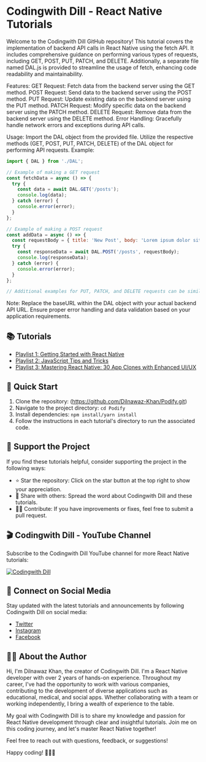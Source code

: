 # Codingwith Dill - React Native Tutorials

Welcome to the Codingwith Dill GitHub repository! This tutorial covers the implementation of backend API calls in React Native using the fetch API. It includes comprehensive guidance on performing various types of requests, including GET, POST, PUT, PATCH, and DELETE. Additionally, a separate file named DAL.js is provided to streamline the usage of fetch, enhancing code readability and maintainability.

Features:
GET Request: Fetch data from the backend server using the GET method.
POST Request: Send data to the backend server using the POST method.
PUT Request: Update existing data on the backend server using the PUT method.
PATCH Request: Modify specific data on the backend server using the PATCH method.
DELETE Request: Remove data from the backend server using the DELETE method.
Error Handling: Gracefully handle network errors and exceptions during API calls.

Usage:
Import the DAL object from the provided file.
Utilize the respective methods (GET, POST, PUT, PATCH, DELETE) of the DAL object for performing API requests.
Example:

```javascript
import { DAL } from './DAL';

// Example of making a GET request
const fetchData = async () => {
  try {
    const data = await DAL.GET('/posts');
    console.log(data);
  } catch (error) {
    console.error(error);
  }
};

// Example of making a POST request
const addData = async () => {
  const requestBody = { title: 'New Post', body: 'Lorem ipsum dolor sit amet' };
  try {
    const responseData = await DAL.POST('/posts', requestBody);
    console.log(responseData);
  } catch (error) {
    console.error(error);
  }
};

// Additional examples for PUT, PATCH, and DELETE requests can be similarly implemented.
```

Note:
Replace the baseURL within the DAL object with your actual backend API URL.
Ensure proper error handling and data validation based on your application requirements.


## 📚 Tutorials

- [Playlist 1: Getting Started with React Native](https://www.youtube.com/playlist?list=PLGfq5HREZt-pIW5tHHGhr28c4xAqkjPKg)
- [Playlist 2: JavaScript Tips and Tricks](https://www.youtube.com/playlist?list=PLGfq5HREZt-q2FP06Glvz_7qxxalfiLSt)
- [Playlist 3: Mastering React Native: 30 App Clones with Enhanced UI/UX](https://studio.youtube.com/playlist/PLGfq5HREZt-pMb6_a0Ow0yUurxB_J8V5R)
<!-- - [Tutorial 3: Building a Custom React Native Component](#) -->
<!-- Add more tutorials as you create them -->

## 🚀 Quick Start

1. Clone the repository: (https://github.com/Dilnawaz-Khan/Podify.git)
2. Navigate to the project directory: `cd Podify`
3. Install dependencies: `npm install/yarn install`
4. Follow the instructions in each tutorial's directory to run the associated code.

## 🌟 Support the Project

If you find these tutorials helpful, consider supporting the project in the following ways:

- ⭐ Star the repository: Click on the star button at the top right to show your appreciation.
- 📢 Share with others: Spread the word about Codingwith Dill and these tutorials.
- 🧑‍💻 Contribute: If you have improvements or fixes, feel free to submit a pull request.

## 🎬 Codingwith Dill - YouTube Channel

Subscribe to the Codingwith Dill YouTube channel for more React Native tutorials:

[![Codingwith Dill](https://yt3.googleusercontent.com/9CiF9SpaPVDkHlmcdJMO3ZvRI10FIwkgqgDbBTpMbSEIYJwRmno3FANfrV4LfIU61olmo4R2=s160-c-k-c0x00ffffff-no-rj)](https://www.youtube.com/channel/UCn9EJ8TFwJsD8iAIISCUVmw?sub_confirmation=1)



## 📱 Connect on Social Media

Stay updated with the latest tutorials and announcements by following Codingwith Dill on social media:

- [Twitter](https://twitter.com/this_is_dill)
- [Instagram](https://instagram.com/dill_sayss)
- [Facebook](https://www.facebook.com/learnbydill)
<!-- Add other social media platforms -->

## 👨‍💻 About the Author

Hi, I'm Dilnawaz Khan, the creator of Codingwith Dill. I'm a React Native developer with over 2 years of hands-on experience. Throughout my career, I've had the opportunity to work with various companies, contributing to the development of diverse applications such as educational, medical, and social apps. Whether collaborating with a team or working independently, I bring a wealth of experience to the table.

My goal with Codingwith Dill is to share my knowledge and passion for React Native development through clear and insightful tutorials. Join me on this coding journey, and let's master React Native together!

Feel free to reach out with questions, feedback, or suggestions!

Happy coding! 👩‍💻🚀
